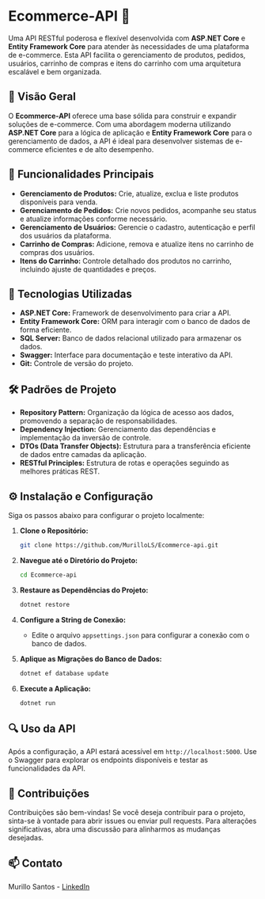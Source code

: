# Ecommerce-API 🛒

Uma API RESTful poderosa e flexível desenvolvida com **ASP.NET Core** e **Entity Framework Core** para atender às necessidades de uma plataforma de e-commerce. Esta API facilita o gerenciamento de produtos, pedidos, usuários, carrinho de compras e itens do carrinho com uma arquitetura escalável e bem organizada.

## 🚀 Visão Geral

O **Ecommerce-API** oferece uma base sólida para construir e expandir soluções de e-commerce. Com uma abordagem moderna utilizando **ASP.NET Core** para a lógica de aplicação e **Entity Framework Core** para o gerenciamento de dados, a API é ideal para desenvolver sistemas de e-commerce eficientes e de alto desempenho.

## 🌟 Funcionalidades Principais

- **Gerenciamento de Produtos:** Crie, atualize, exclua e liste produtos disponíveis para venda.
- **Gerenciamento de Pedidos:** Crie novos pedidos, acompanhe seu status e atualize informações conforme necessário.
- **Gerenciamento de Usuários:** Gerencie o cadastro, autenticação e perfil dos usuários da plataforma.
- **Carrinho de Compras:** Adicione, remova e atualize itens no carrinho de compras dos usuários.
- **Itens do Carrinho:** Controle detalhado dos produtos no carrinho, incluindo ajuste de quantidades e preços.

## 🔧 Tecnologias Utilizadas

- **ASP.NET Core:** Framework de desenvolvimento para criar a API.
- **Entity Framework Core:** ORM para interagir com o banco de dados de forma eficiente.
- **SQL Server:** Banco de dados relacional utilizado para armazenar os dados.
- **Swagger:** Interface para documentação e teste interativo da API.
- **Git:** Controle de versão do projeto.

## 🛠️ Padrões de Projeto

- **Repository Pattern:** Organização da lógica de acesso aos dados, promovendo a separação de responsabilidades.
- **Dependency Injection:** Gerenciamento das dependências e implementação da inversão de controle.
- **DTOs (Data Transfer Objects):** Estrutura para a transferência eficiente de dados entre camadas da aplicação.
- **RESTful Principles:** Estrutura de rotas e operações seguindo as melhores práticas REST.

## ⚙️ Instalação e Configuração

Siga os passos abaixo para configurar o projeto localmente:

1. **Clone o Repositório:**
    ```bash
    git clone https://github.com/MurilloLS/Ecommerce-api.git
    ```
2. **Navegue até o Diretório do Projeto:**
    ```bash
    cd Ecommerce-api
    ```
3. **Restaure as Dependências do Projeto:**
    ```bash
    dotnet restore
    ```
4. **Configure a String de Conexão:**
   - Edite o arquivo `appsettings.json` para configurar a conexão com o banco de dados.

5. **Aplique as Migrações do Banco de Dados:**
    ```bash
    dotnet ef database update
    ```
6. **Execute a Aplicação:**
    ```bash
    dotnet run
    ```

## 🔍 Uso da API

Após a configuração, a API estará acessível em `http://localhost:5000`. Use o Swagger para explorar os endpoints disponíveis e testar as funcionalidades da API.

## 💬 Contribuições

Contribuições são bem-vindas! Se você deseja contribuir para o projeto, sinta-se à vontade para abrir issues ou enviar pull requests. Para alterações significativas, abra uma discussão para alinharmos as mudanças desejadas.

## 📫 Contato

Murillo Santos - [LinkedIn](https://linkedin.com/in/murillo-santos1)
